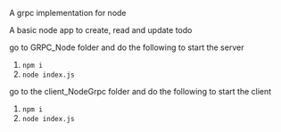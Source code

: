 A grpc implementation for node

A basic node app to create, read and update todo

go to GRPC_Node folder and do the following to start the server

1. `npm i`
2. `node index.js`

go to the client_NodeGrpc folder and do the following to start the client

1. `npm i`
2. `node index.js`
